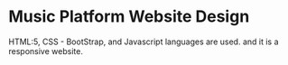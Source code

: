 # Music Platform Website Design
 HTML:5, CSS - BootStrap, and Javascript languages are used. and it is a responsive website. 
